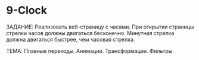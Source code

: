 # 9-Clock
ЗАДАНИЕ: Реализовать веб-страницу с часами. При открытии страницы стрелки часов должны двигаться бесконечно. Минутная стрелка должна двигаться быстрее, чем часовая стрелка. 

ТЕМА: Плавные переходы. Анимации. Трансформации. Фильтры.

